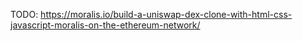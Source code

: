 TODO:
https://moralis.io/build-a-uniswap-dex-clone-with-html-css-javascript-moralis-on-the-ethereum-network/
